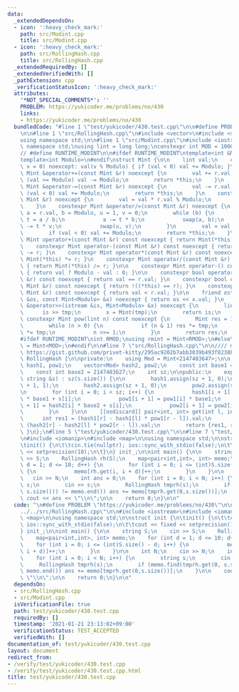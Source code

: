 ```yaml
---
data:
  _extendedDependsOn:
  - icon: ':heavy_check_mark:'
    path: src/Modint.cpp
    title: src/Modint.cpp
  - icon: ':heavy_check_mark:'
    path: src/RollingHash.cpp
    title: src/RollingHash.cpp
  _extendedRequiredBy: []
  _extendedVerifiedWith: []
  _pathExtension: cpp
  _verificationStatusIcon: ':heavy_check_mark:'
  attributes:
    '*NOT_SPECIAL_COMMENTS*': ''
    PROBLEM: https://yukicoder.me/problems/no/430
    links:
    - https://yukicoder.me/problems/no/430
  bundledCode: "#line 1 \"test/yukicoder/430.test.cpp\"\n\n#define PROBLEM \"https://yukicoder.me/problems/no/430\"\
    \n\n#line 1 \"src/RollingHash.cpp\"\n#include <vector>\n#include <string>\n\n\
    using namespace std;\n\n#line 1 \"src/Modint.cpp\"\n#include <iostream>\n\nusing\
    \ namespace std;\nusing lint = long long;\nconstexpr int MOD = 1000000007;\n\n\
    // #define RUNTIME_MODINT\n\n#ifdef RUNTIME_MODINT\ntemplate<int &Modulo>\n#else\n\
    template<int Modulo>\n#endif\nstruct Mint {\n\n    lint val;\n    constexpr Mint(lint\
    \ v = 0) noexcept: val(v % Modulo) { if (val < 0) val += Modulo; }\n\n    constexpr\
    \ Mint &operator+=(const Mint &r) noexcept {\n        val += r.val;\n        if\
    \ (val >= Modulo) val -= Modulo;\n        return *this;\n    }\n    constexpr\
    \ Mint &operator-=(const Mint &r) noexcept {\n        val -= r.val;\n        if\
    \ (val < 0) val += Modulo;\n        return *this;\n    }\n    constexpr Mint &operator*=(const\
    \ Mint &r) noexcept {\n        val = val * r.val % Modulo;\n        return *this;\n\
    \    }\n    constexpr Mint &operator/=(const Mint &r) noexcept {\n        lint\
    \ a = r.val, b = Modulo, u = 1, v = 0;\n        while (b) {\n            lint\
    \ t = a / b;\n            a -= t * b;\n            swap(a, b);\n            u\
    \ -= t * v;\n            swap(u, v);\n        }\n        val = val * u % Modulo;\n\
    \        if (val < 0) val += Modulo;\n        return *this;\n    }\n\n    constexpr\
    \ Mint operator+(const Mint &r) const noexcept { return Mint(*this) += r; }\n\
    \    constexpr Mint operator-(const Mint &r) const noexcept { return Mint(*this)\
    \ -= r; }\n    constexpr Mint operator*(const Mint &r) const noexcept { return\
    \ Mint(*this) *= r; }\n    constexpr Mint operator/(const Mint &r) const noexcept\
    \ { return Mint(*this) /= r; }\n\n    constexpr Mint operator-() const noexcept\
    \ { return val ? Modulo - val : 0; }\n\n    constexpr bool operator==(const Mint\
    \ &r) const noexcept { return val == r.val; }\n    constexpr bool operator!=(const\
    \ Mint &r) const noexcept { return !((*this) == r); }\n    constexpr bool operator<(const\
    \ Mint &r) const noexcept { return val < r.val; }\n\n    friend ostream &operator<<(ostream\
    \ &os, const Mint<Modulo> &x) noexcept { return os << x.val; }\n    friend istream\
    \ &operator>>(istream &is, Mint<Modulo> &x) noexcept {\n        lint tmp;\n  \
    \      is >> tmp;\n        x = Mint(tmp);\n        return is;\n    }\n\n    [[nodiscard]]\
    \ constexpr Mint pow(lint n) const noexcept {\n        Mint res = 1, tmp = val;\n\
    \        while (n > 0) {\n            if (n & 1) res *= tmp;\n            tmp\
    \ *= tmp;\n            n >>= 1;\n        }\n        return res;\n    }\n};\n\n\
    #ifdef RUNTIME_MODINT\nint RMOD;\nusing rmint = Mint<RMOD>;\n#else\nusing mint\
    \ = Mint<MOD>;\n#endif\n\n#line 7 \"src/RollingHash.cpp\"\n\n//// mod, base from\
    \ https://gist.github.com/privet-kitty/295ac9202b7abb3039b493f8238bf40f\nclass\
    \ RollingHash {\n\nprivate:\n    using Mod = Mint<2147483647>;\n\n    vector<Mod>\
    \ hash1, pow1;\n    vector<Mod> hash2, pow2;\n    const int base1 = 2147483634;\n\
    \    const int base2 = 2147483627;\n    int sz;\n\npublic:\n    explicit RollingHash(const\
    \ string &s) : sz(s.size()) {\n\n        hash1.assign(sz + 1, 0);\n        pow1.assign(sz\
    \ + 1, 1);\n        hash2.assign(sz + 1, 0);\n        pow2.assign(sz + 1, 1);\n\
    \n        for (int i = 0; i < sz; i++) {\n            hash1[i + 1] = hash1[i]\
    \ * base1 + s[i];\n            pow1[i + 1] = pow1[i] * base1;\n            hash2[i\
    \ + 1] = hash2[i] * base2 + s[i];\n            pow2[i + 1] = pow2[i] * base2;\n\
    \        }\n    }\n\n    [[nodiscard]] pair<int, int> get(int l, int r) {\n  \
    \      int res1 = (hash1[r] - hash1[l] * pow1[r - l]).val;\n        int res2 =\
    \ (hash2[r] - hash2[l] * pow2[r - l]).val;\n        return {res1, res2};\n   \
    \ }\n};\n#line 5 \"test/yukicoder/430.test.cpp\"\n\n#line 7 \"test/yukicoder/430.test.cpp\"\
    \n#include <iomanip>\n#include <map>\n\nusing namespace std;\n\nstruct init {\n\
    \tinit() {\n\t\tcin.tie(nullptr); ios::sync_with_stdio(false);\n\t\tcout << fixed\
    \ << setprecision(10);\n\t}\n} init_;\n\nint main() {\n\n    string S;\n    cin\
    \ >> S;\n    RollingHash rh(S);\n    map<pair<int,int>, int> memo;\n    for (int\
    \ d = 1; d <= 10; d++) {\n        for (int i = 0; i <= (int)S.size() - d; i++)\
    \ {\n            memo[rh.get(i, i + d)]++;\n        }\n    }\n\n    int N;\n \
    \   cin >> N;\n    int ans = 0;\n    for (int i = 0; i < N; i++) {\n        string\
    \ s;\n        cin >> s;\n        RollingHash tmprh(s);\n        if (memo.find(tmprh.get(0,\
    \ s.size())) != memo.end()) ans += memo[tmprh.get(0,s.size())];\n    }\n\n   \
    \ cout << ans << \"\\n\";\n\n    return 0;\n}\n\n"
  code: "\n#define PROBLEM \"https://yukicoder.me/problems/no/430\"\n\n#include \"\
    ../../src/RollingHash.cpp\"\n\n#include <iostream>\n#include <iomanip>\n#include\
    \ <map>\n\nusing namespace std;\n\nstruct init {\n\tinit() {\n\t\tcin.tie(nullptr);\
    \ ios::sync_with_stdio(false);\n\t\tcout << fixed << setprecision(10);\n\t}\n\
    } init_;\n\nint main() {\n\n    string S;\n    cin >> S;\n    RollingHash rh(S);\n\
    \    map<pair<int,int>, int> memo;\n    for (int d = 1; d <= 10; d++) {\n    \
    \    for (int i = 0; i <= (int)S.size() - d; i++) {\n            memo[rh.get(i,\
    \ i + d)]++;\n        }\n    }\n\n    int N;\n    cin >> N;\n    int ans = 0;\n\
    \    for (int i = 0; i < N; i++) {\n        string s;\n        cin >> s;\n   \
    \     RollingHash tmprh(s);\n        if (memo.find(tmprh.get(0, s.size())) !=\
    \ memo.end()) ans += memo[tmprh.get(0,s.size())];\n    }\n\n    cout << ans <<\
    \ \"\\n\";\n\n    return 0;\n}\n\n"
  dependsOn:
  - src/RollingHash.cpp
  - src/Modint.cpp
  isVerificationFile: true
  path: test/yukicoder/430.test.cpp
  requiredBy: []
  timestamp: '2021-01-21 23:13:02+09:00'
  verificationStatus: TEST_ACCEPTED
  verifiedWith: []
documentation_of: test/yukicoder/430.test.cpp
layout: document
redirect_from:
- /verify/test/yukicoder/430.test.cpp
- /verify/test/yukicoder/430.test.cpp.html
title: test/yukicoder/430.test.cpp
---
```

